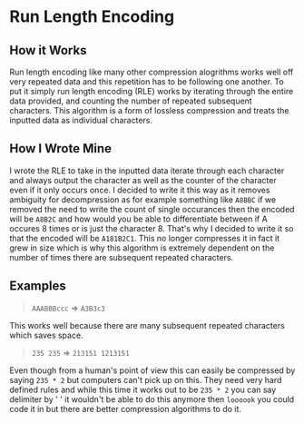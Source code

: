 # Run Length Encoding
## How it Works
Run length encoding like many other compression alogrithms works well off very repeated data and this repetition has to be following one another. To put it simply run length encoding (RLE) works by iterating through the entire data provided, and counting the number of repeated subsequent characters. This algorithm is a form of lossless compression and treats the inputted data as individual characters. 

## How I Wrote Mine
I wrote the RLE to take in the inputted data iterate through each character and always output the character as well as the counter of the character even if it only occurs once. I decided to write it this way as it removes ambiguity for decompression as for example something like `A8BBC` if we removed the need to write the count of single occurances then the encoded will be `A8B2C` and how would you be able to differentiate between if A occures 8 times or is just the character 8. That's why I decided to write it so that the encoded will be `A181B2C1`. This no longer compresses it in fact it grew in size which is why this algorithm is extremely dependent on the number of times there are subsequent repeated characters. 

## Examples
>`AAABBBccc` => `A3B3c3`

This works well because there are many subsequent repeated characters which saves space.
>`235 235` => `213151 1213151` <br />

Even though from a human's point of view this can easily be compressed by saying `235 * 2` but computers can't pick up on this. They need very hard defined rules and while this time it works out to be `235 * 2` you can say delimiter by ' ' it wouldn't be able to do this anymore then `loooook` you could code it in but there are better compression algorithms to do it. 
